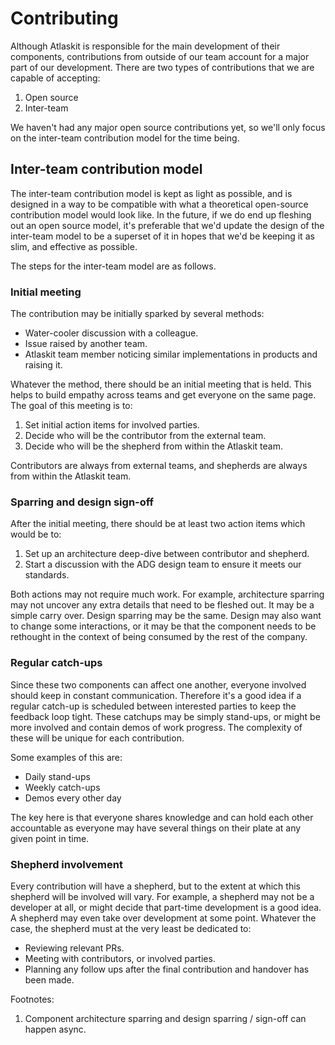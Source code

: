 # Contributing

Although Atlaskit is responsible for the main development of their components, contributions from outside of our team account for a major part of our development. There are two types of contributions that we are capable of accepting:

1. Open source
2. Inter-team

We haven't had any major open source contributions yet, so we'll only focus on the inter-team contribution model for the time being.

## Inter-team contribution model

The inter-team contribution model is kept as light as possible, and is designed in a way to be compatible with what a theoretical open-source contribution model would look like. In the future, if we do end up fleshing out an open source model, it's preferable that we'd update the design of the inter-team model to be a superset of it in hopes that we'd be keeping it as slim, and effective as possible.

The steps for the inter-team model are as follows.

### Initial meeting

The contribution may be initially sparked by several methods:

- Water-cooler discussion with a colleague.
- Issue raised by another team.
- Atlaskit team member noticing similar implementations in products and raising it.

Whatever the method, there should be an initial meeting that is held. This helps to build empathy across teams and get everyone on the same page. The goal of this meeting is to:

1. Set initial action items for involved parties.
2. Decide who will be the contributor from the external team.
3. Decide who will be the shepherd from within the Atlaskit team.

Contributors are always from external teams, and shepherds are always from within the Atlaskit team.

### Sparring and design sign-off

After the initial meeting, there should be at least two action items which would be to:

1. Set up an architecture deep-dive between contributor and shepherd.
2. Start a discussion with the ADG design team to ensure it meets our standards.

Both actions may not require much work. For example, architecture sparring may not uncover any extra details that need to be fleshed out. It may be a simple carry over. Design sparring may be the same. Design may also want to change some interactions, or it may be that the component needs to be rethought in the context of being consumed by the rest of the company.

### Regular catch-ups

Since these two components can affect one another, everyone involved should keep in constant communication. Therefore it's a good idea if a regular catch-up is scheduled between interested parties to keep the feedback loop tight. These catchups may be simply stand-ups, or might be more involved and contain demos of work progress. The complexity of these will be unique for each contribution.

Some examples of this are:

- Daily stand-ups
- Weekly catch-ups
- Demos every other day

The key here is that everyone shares knowledge and can hold each other accountable as everyone may have several things on their plate at any given point in time.

### Shepherd involvement

Every contribution will have a shepherd, but to the extent at which this shepherd will be involved will vary. For example, a shepherd may not be a developer at all, or might decide that part-time development is a good idea. A shepherd may even take over development at some point. Whatever the case, the shepherd must at the very least be dedicated to:

- Reviewing relevant PRs.
- Meeting with contributors, or involved parties.
- Planning any follow ups after the final contribution and handover has been made.

Footnotes:

1. Component architecture sparring and design sparring / sign-off can happen async.
